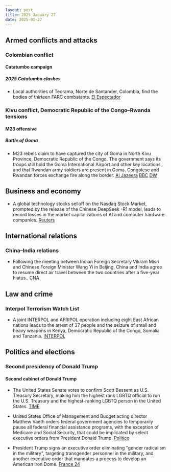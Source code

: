 ```yaml
---
layout: post
title: 2025 January 27
date: 2025-01-27
---
```


## Armed conflicts and attacks

### Colombian conflict

#### Catatumbo campaign

##### 2025 Catatumbo clashes

- Local authorities of Teorama, Norte de Santander, Colombia, find the bodies of thirteen FARC combatants. [El Espectador](https://www.elespectador.com/judicial/urgente-catatumbo-hoy-encuentran-13-cuerpos-sin-vida-en-zona-rural-de-teorama-noticias-hoy/)

### Kivu conflict, Democratic Republic of the Congo–Rwanda tensions

#### M23 offensive

##### Battle of Goma

- M23 rebels claim to have captured the city of Goma in North Kivu Province, Democratic Republic of the Congo. The government says its troops still hold the Goma International Airport and other key locations, and that Rwandan army soldiers are present in Goma. Congolese and Rwandan forces exchange fire along the border. [Al Jazeera](https://www.aljazeera.com/news/2025/1/27/declaration-of-war-m23-rebels-claim-to-have-captured-key-dr-congo-city) [BBC](https://www.bbc.com/news/articles/c0qwlkydxxko) [DW](https://www.dw.com/en/dr-congo-says-rwanda-army-in-goma/a-71422564)

## Business and economy

- A global technology stocks selloff on the Nasdaq Stock Market, prompted by the release of the Chinese DeepSeek -R1 model, leads to record losses in the market capitalizations of AI and computer hardware companies. [Reuters](https://www.reuters.com/technology/chinas-deepseek-sets-off-ai-market-rout-2025-01-27/)

## International relations

### China–India relations

- Following the meeting between Indian Foreign Secretary Vikram Misri and Chinese Foreign Minister Wang Yi in Beijing, China and India agree to resume direct air travel between the two countries after a five-year hiatus.. [CNA](https://www.channelnewsasia.com/asia/india-china-agree-resume-air-travel-after-five-years-4899321)

## Law and crime

### Interpol Terrorism Watch List

- A joint INTERPOL and AFRIPOL operation including eight East African nations leads to the arrest of 37 people and the seizure of small and heavy weapons in Kenya, Democratic Republic of the Congo, Somalia and Tanzania. [INTERPOL](https://www.interpol.int/en/News-and-Events/News/2025/37-terror-suspects-arrested-in-East-African-operation)

## Politics and elections

### Second presidency of Donald Trump

#### Second cabinet of Donald Trump

- The United States Senate votes to confirm Scott Bessent as U.S. Treasury Secretary, making him the highest rank LGBTQ official to run the U.S. Treasury and the highest-ranking LGBTQ person in the United States. [TIME](https://time.com/7210423/scott-bessent-confirmed-trump-treasury-secretary/)

- United States Office of Management and Budget acting director Matthew Vaeth orders federal government agencies to temporarily pause all federal financial assistance programs, with the exception of Medicare and Social Security, that could be implicated by select executive orders from President Donald Trump. [Politico](https://www.politico.com/news/2025/01/27/trump-freezes-federal-aid-omb-00200891)

- President Trump signs an executive order eliminating "gender radicalism in the military", targeting transgender personnel in the military, and another executive order that mandates a process to develop an American Iron Dome. [France 24](https://www.france24.com/en/americas/20250128-trump-signs-executive-orders-aimed-at-trans-troops-mandates-american-iron-dome)
